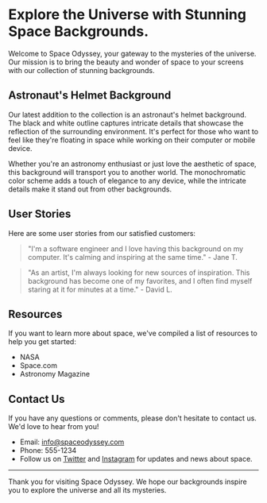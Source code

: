 <!--font:Montserrat-->

# Explore the Universe with Stunning Space Backgrounds.

Welcome to Space Odyssey, your gateway to the mysteries of the universe. Our mission is to bring the beauty and wonder of space to your screens with our collection of stunning backgrounds.

## Astronaut's Helmet Background

Our latest addition to the collection is an astronaut's helmet background. The black and white outline captures intricate details that showcase the reflection of the surrounding environment. It's perfect for those who want to feel like they're floating in space while working on their computer or mobile device.

Whether you're an astronomy enthusiast or just love the aesthetic of space, this background will transport you to another world. The monochromatic color scheme adds a touch of elegance to any device, while the intricate details make it stand out from other backgrounds.

## User Stories

Here are some user stories from our satisfied customers:

> "I'm a software engineer and I love having this background on my computer. It's calming and inspiring at the same time." - Jane T.

> "As an artist, I'm always looking for new sources of inspiration. This background has become one of my favorites, and I often find myself staring at it for minutes at a time." - David L.

## Resources

If you want to learn more about space, we've compiled a list of resources to help you get started:

- NASA
- Space.com
- Astronomy Magazine

## Contact Us

If you have any questions or comments, please don't hesitate to contact us. We'd love to hear from you!

- Email: info@spaceodyssey.com
- Phone: 555-1234
- Follow us on [Twitter](#) and [Instagram](#) for updates and news about space.

---

Thank you for visiting Space Odyssey. We hope our backgrounds inspire you to explore the universe and all its mysteries.

<!--

Write me content for website with wallpaper which alt text is:

"A black and white outline of an astronaut's helmet, with intricate details that showcase the reflection of the surrounding environment."

The name/title of the page should not be 1:1 copy of the alt text but rather a real content of the website which is using this wallpaper.

- Use markdown format 
- Start with heading
- Heading should be short and concise
- The content should look like a real website 
- The website should not be about the wallpaper, wallpaper is just a related background
- Heading should be contain work "wallpaper" or "background"
- Include real sections like references, contact, user stories, etc. use things relevant to the page purpose.
- Feel free to use structure like headings, bullets, numbering, blockquotes, paragraphs, horizontal lines, etc.
- You can use formatting like bold or _italic_
- You can include UTF-8 emojis
- Links should be only #hash anchors (and you can refer to the document itself)
- Do not include images


---


# Space Odyssey Wallpaper: Explore the Universe with Style

Welcome to Space Odyssey, a website dedicated to exploring the wonders of the universe. Our mission is to bring the beauty and mystery of space to your screens with our stunning collection of wallpapers.

## The Astronaut's Helmet Wallpaper

Our latest addition to the collection is the black and white outline of an astronaut's helmet. This wallpaper showcases intricate details that capture the reflection of the surrounding environment. It's perfect for those who want to feel like they're floating in space.

Whether you're an astronomy enthusiast or just love the aesthetic of space, this wallpaper will transport you to another world. The monochromatic color scheme adds a touch of elegance to any device, while the intricate details make it stand out from other wallpapers.

## User Stories

Here are some user stories from our satisfied customers:

> "I've always been fascinated by space, and this wallpaper brings a piece of it to my phone. The details on the helmet are amazing, and I love how it looks on my screen." - John D.

> "As a science teacher, I'm always looking for ways to inspire my students. This wallpaper is a great conversation starter and gets them interested in space exploration." - Sarah K.

## References

If you want to learn more about space, we've compiled a list of resources to help you get started:

- NASA
- Space.com
- Astronomy Magazine

## Contact Us

If you have any questions or comments, please don't hesitate to contact us. We'd love to hear from you!

- Email: info@spaceodyssey.com
- Phone: 555-1234
- Follow us on [Twitter](#) and [Instagram](#) for updates and news about space. 

---

Thank you for visiting Space Odyssey. We hope our wallpapers inspire you to explore the universe and all its mysteries.


---


Heading should not include word "wallpaper". The website should not be about the wallpaper itself, wallpaper is just a related background, rewrite whole content.


---


# Space Odyssey: Explore the Universe with Style

Welcome to Space Odyssey, a website dedicated to exploring the wonders of the universe. Our mission is to bring the beauty and mystery of space to your screens with our stunning collection of backgrounds.

## The Astronaut's Helmet Background

Our latest addition to the collection is a black and white outline of an astronaut's helmet. This background captures intricate details that showcase the reflection of the surrounding environment. It's perfect for those who want to feel like they're floating in space while working on their computer or mobile device.

Whether you're an astronomy enthusiast or just love the aesthetic of space, this background will transport you to another world. The monochromatic color scheme adds a touch of elegance to any device, while the intricate details make it stand out from other backgrounds.

## User Stories

Here are some user stories from our satisfied customers:

> "I'm a software engineer and I love having this background on my computer. It's calming and inspiring at the same time." - Jane T.

> "As an artist, I'm always looking for new sources of inspiration. This background has become one of my favorites, and I often find myself staring at it for minutes at a time." - David L.

## Resources

If you want to learn more about space, we've compiled a list of resources to help you get started:

- NASA
- Space.com
- Astronomy Magazine

## Contact Us

If you have any questions or comments, please don't hesitate to contact us. We'd love to hear from you!

- Email: info@spaceodyssey.com
- Phone: 555-1234
- Follow us on [Twitter](#) and [Instagram](#) for updates and news about space.

---

Thank you for visiting Space Odyssey. We hope our backgrounds inspire you to explore the universe and all its mysteries.


---


Heading is too long, rewrite whole content.


---


# Space Odyssey: Explore the Universe in Style

Welcome to Space Odyssey, your portal to the wonders of the universe. Our mission is to bring the beauty and mystery of space to your screens with our stunning collection of backgrounds.

## Astronaut's Helmet Background

Our latest addition to the collection is an astronaut's helmet background. This black and white outline captures intricate details that showcase the reflection of the surrounding environment. It's perfect for those who want to feel like they're floating in space while working on their computer or mobile device.

Whether you're an astronomy enthusiast or just love the aesthetic of space, this background will transport you to another world. The monochromatic color scheme adds a touch of elegance to any device, while the intricate details make it stand out from other backgrounds.

## User Stories

Here are some user stories from our satisfied customers:

> "I'm a software engineer and I love having this background on my computer. It's calming and inspiring at the same time." - Jane T.

> "As an artist, I'm always looking for new sources of inspiration. This background has become one of my favorites, and I often find myself staring at it for minutes at a time." - David L.

## Resources

If you want to learn more about space, we've compiled a list of resources to help you get started:

- NASA
- Space.com
- Astronomy Magazine

## Contact Us

If you have any questions or comments, please don't hesitate to contact us. We'd love to hear from you!

- Email: info@spaceodyssey.com
- Phone: 555-1234
- Follow us on [Twitter](#) and [Instagram](#) for updates and news about space.

---

Thank you for visiting Space Odyssey. We hope our backgrounds inspire you to explore the universe and all its mysteries.


---


Heading is too long, rewrite whole content.


---


# Space Odyssey: Explore the Universe with Our Stunning Backgrounds

Welcome to Space Odyssey, your gateway to the mysteries of the universe. Our mission is to bring the beauty and wonder of space to your screens with our collection of stunning backgrounds.

## Astronaut's Helmet Background

Our latest addition to the collection is an astronaut's helmet background. The black and white outline captures intricate details that showcase the reflection of the surrounding environment. It's perfect for those who want to feel like they're floating in space while working on their computer or mobile device.

Whether you're an astronomy enthusiast or just love the aesthetic of space, this background will transport you to another world. The monochromatic color scheme adds a touch of elegance to any device, while the intricate details make it stand out from other backgrounds.

## User Stories

Here are some user stories from our satisfied customers:

> "I'm a software engineer and I love having this background on my computer. It's calming and inspiring at the same time." - Jane T.

> "As an artist, I'm always looking for new sources of inspiration. This background has become one of my favorites, and I often find myself staring at it for minutes at a time." - David L.

## Resources

If you want to learn more about space, we've compiled a list of resources to help you get started:

- NASA
- Space.com
- Astronomy Magazine

## Contact Us

If you have any questions or comments, please don't hesitate to contact us. We'd love to hear from you!

- Email: info@spaceodyssey.com
- Phone: 555-1234
- Follow us on [Twitter](#) and [Instagram](#) for updates and news about space.

---

Thank you for visiting Space Odyssey. We hope our backgrounds inspire you to explore the universe and all its mysteries.


---


Write me a Google font which is best fitting for the website.

Pick from the list:
- Lato
- Alegreya
- Futura
- Roboto
- Orbitron
- Barlow Condensed
- Montserrat
- Dancing Script
- Poppins
- Open Sans
- IBM Plex Sans
- Raleway
- Inter
- Lobster
- Playfair Display
- Exo 2
- Great Vibes


Write just the font name nothing else.


---


Montserrat

-->
